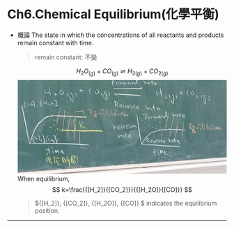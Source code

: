 # Ch6.Chemical Equilibrium(化學平衡)

* 概論
The state in which the concentrations of all reactants and products remain constant with time.
  > remain constant: 不變

  $$ H_2O_{(g)}+CO_{(g)}\rightleftharpoons {H_2}_{(g)}+{CO_2}_{(g)} $$
    ![圖](Pictrue/IMG20221021120032.jpg)
When equilibrium, $$ k=\frac{{[H_2]}{[CO_2]}}{{[H_2O]}{[CO]}} $$
    > ${[H_2]}, {[CO_2]}, {[H_2O]}, {[CO]} $ indicates the equilibrium position.

---
